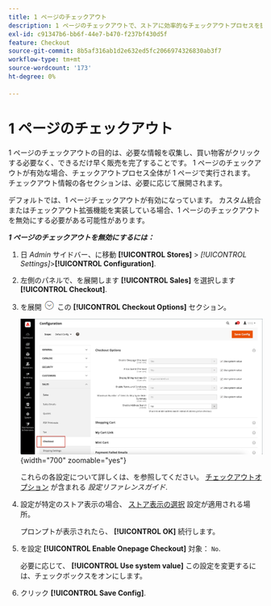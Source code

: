 ```yaml
---
title: 1 ページのチェックアウト
description: 1 ページのチェックアウトで、ストアに効率的なチェックアウトプロセスを提供する方法について説明します。
exl-id: c91347b6-bb6f-44e7-b470-f237bf430d5f
feature: Checkout
source-git-commit: 8b5af316ab1d2e632ed5fc2066974326830ab3f7
workflow-type: tm+mt
source-wordcount: '173'
ht-degree: 0%

---
```


# 1 ページのチェックアウト

1 ページのチェックアウトの目的は、必要な情報を収集し、買い物客がクリックする必要なく、できるだけ早く販売を完了することです。 1 ページのチェックアウトが有効な場合、チェックアウトプロセス全体が 1 ページで実行されます。 チェックアウト情報の各セクションは、必要に応じて展開されます。

デフォルトでは、1 ページチェックアウトが有効になっています。 カスタム統合またはチェックアウト拡張機能を実装している場合、1 ページのチェックアウトを無効にする必要がある可能性があります。

**_1 ページのチェックアウトを無効にするには：_**

1. 日 _Admin_ サイドバー、に移動 **[!UICONTROL Stores]** > _[!UICONTROL Settings]_>**[!UICONTROL Configuration]**.

1. 左側のパネルで、を展開します **[!UICONTROL Sales]** を選択します **[!UICONTROL Checkout]**.

1. を展開 ![展開セレクター](../assets/icon-display-expand.png) この **[!UICONTROL Checkout Options]** セクション。

   ![設定 – チェックアウトオプション](./assets/checkout-checkout-options.png){width="700" zoomable="yes"}

   これらの各設定について詳しくは、を参照してください。 [チェックアウトオプション](../configuration-reference/sales/checkout.md#checkout-options) が含まれる _設定リファレンスガイド_.

1. 設定が特定のストア表示の場合、 [ストア表示の選択](../configuration-reference/scope-change.md#set-the-scope) 設定が適用される場所。

   プロンプトが表示されたら、 **[!UICONTROL OK]** 続行します。

1. を設定 **[!UICONTROL Enable Onepage Checkout]** 対象： `No`.

   必要に応じて、 **[!UICONTROL Use system value]** この設定を変更するには、チェックボックスをオンにします。

1. クリック **[!UICONTROL Save Config]**.
